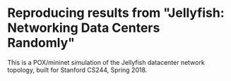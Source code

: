 # Reproducing results from "Jellyfish: Networking Data Centers Randomly"

This is a POX/mininet simulation of the Jellyfish datacenter network topology, 
built for Stanford CS244, Spring 2018.
